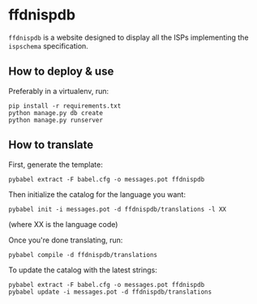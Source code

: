 ffdnispdb
=========

``ffdnispdb`` is a website designed to display all the ISPs implementing the
``ispschema`` specification.

## How to deploy & use
Preferably in a virtualenv, run:

    pip install -r requirements.txt
    python manage.py db create
    python manage.py runserver


## How to translate
First, generate the template:

    pybabel extract -F babel.cfg -o messages.pot ffdnispdb

Then initialize the catalog for the language you want:

    pybabel init -i messages.pot -d ffdnispdb/translations -l XX

(where XX is the language code)

Once you're done translating, run:

    pybabel compile -d ffdnispdb/translations

To update the catalog with the latest strings:

    pybabel extract -F babel.cfg -o messages.pot ffdnispdb
    pybabel update -i messages.pot -d ffdnispdb/translations

